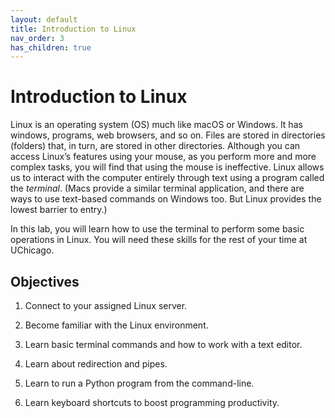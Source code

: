 ```yaml
---
layout: default
title: Introduction to Linux
nav_order: 3
has_children: true
---
```


# Introduction to Linux

Linux is an operating system (OS) much like macOS or Windows. It has windows, programs, web browsers, and so on. Files are stored in directories (folders) that, in turn, are stored in other directories. Although you can access Linux’s features using your mouse, as you perform more and more complex tasks, you will find that using the mouse is ineffective. Linux allows us to interact with the computer entirely through text using a program called the _terminal_. (Macs provide a similar terminal application, and there are ways to use text-based commands on Windows too. But Linux provides the lowest barrier to entry.)

In this lab, you will learn how to use the terminal to perform some basic operations in Linux. You will need these skills for the rest of your time at UChicago.


## Objectives

1. Connect to your assigned Linux server.

2. Become familiar with the Linux environment.

3. Learn basic terminal commands and how to work with a text editor.

4. Learn about redirection and pipes.

5. Learn to run a Python program from the command-line.

6. Learn keyboard shortcuts to boost programming productivity.
